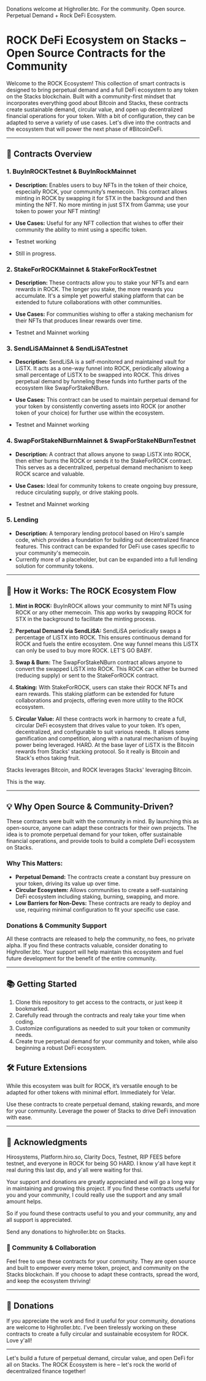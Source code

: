 Donations welcome at Highroller.btc.
                                                                                          For the community. Open source.
                                                                                                                                                                        Perpetual Demand + Rock DeFi Ecosystem.

# ROCK DeFi Ecosystem on Stacks – Open Source Contracts for the Community


Welcome to the ROCK Ecosystem! This collection of smart contracts is designed to bring perpetual demand and a full DeFi ecosystem to any token on the Stacks blockchain. Built with a community-first mindset that incorporates everything good about Bitcoin and Stacks, these contracts create sustainable demand, circular value, and open up decentralized financial operations for your token. With a bit of configuration, they can be adapted to serve a variety of use cases. Let's dive into the contracts and the ecosystem that will power the next phase of #BitcoinDeFi.

---

## 📜 Contracts Overview

### 1. **BuyInROCKTestnet & BuyInRockMainnet**
   - **Description:** Enables users to buy NFTs in the token of their choice, especially ROCK, your community’s memecoin. This contract allows minting in ROCK by swapping it for STX in the background and then minting the NFT. No more minting in just STX from Gamma; use your token to power your NFT minting!
   - **Use Cases:** Useful for any NFT collection that wishes to offer their community the ability to mint using a specific token.

   - Testnet working
   - Still in progress.

### 2. **StakeForROCKMainnet & StakeForRockTestnet**
   - **Description:** These contracts allow you to stake your NFTs and earn rewards in ROCK. The longer you stake, the more rewards you accumulate. It's a simple yet powerful staking platform that can be extended to future collaborations with other communities.
   - **Use Cases:** For communities wishing to offer a staking mechanism for their NFTs that produces linear rewards over time.
   
   - Testnet and Mainnet working

### 3. **SendLiSAMainnet & SendLiSATestnet**
   - **Description:** SendLiSA is a self-monitored and maintained vault for LiSTX. It acts as a one-way funnel into ROCK, periodically allowing a small percentage of LiSTX to be swapped into ROCK. This drives perpetual demand by funneling these funds into further parts of the ecosystem like SwapForStakeNBurn.
   - **Use Cases:** This contract can be used to maintain perpetual demand for your token by consistently converting assets into ROCK (or another token of your choice) for further use within the ecosystem.

   - Testnet and Mainnet working

### 4. **SwapForStakeNBurnMainnet & SwapForStakeNBurnTestnet**
   - **Description:** A contract that allows anyone to swap LiSTX into ROCK, then either burns the ROCK or sends it to the StakeForROCK contract. This serves as a decentralized, perpetual demand mechanism to keep ROCK scarce and valuable.
   - **Use Cases:** Ideal for community tokens to create ongoing buy pressure, reduce circulating supply, or drive staking pools.

   - Testnet and Mainnet working

### 5. **Lending**
   - **Description:** A temporary lending protocol based on Hiro's sample code, which provides a foundation for building out decentralized finance features. This contract can be expanded for DeFi use cases specific to your community's memecoin.
   - Currently more of a placeholder, but can be expanded into a full lending solution for community tokens.

---

## 🚀 How it Works: The ROCK Ecosystem Flow

1. **Mint in ROCK:** BuyInROCK allows your community to mint NFTs using ROCK or any other memecoin. This app works by swapping ROCK for STX in the background to facilitate the minting process.

2. **Perpetual Demand via SendLiSA:** SendLiSA periodically swaps a percentage of LiSTX into ROCK. This ensures continuous demand for ROCK and fuels the entire ecosystem. One way funnel means this LiSTX can only be used to buy more ROCK. LET'S GO BABY.

3. **Swap & Burn:** The SwapForStakeNBurn contract allows anyone to convert the swapped LiSTX into ROCK. This ROCK can either be burned (reducing supply) or sent to the StakeForROCK contract.

4. **Staking:** With StakeForROCK, users can stake their ROCK NFTs and earn rewards. This staking platform can be extended for future collaborations and projects, offering even more utility to the ROCK ecosystem.

5. **Circular Value:** All these contracts work in harmony to create a full, circular DeFi ecosystem that drives value to your token. It’s open, decentralized, and configurable to suit various needs. It allows some gamification and competition, along with a natural mechanism of buying power being leveraged. HARD. At the base layer of LiSTX is the Bitcoin rewards from Stacks' stacking protocol. So it really is Bitcoin and Stack's ethos taking fruit.

Stacks leverages Bitcoin, and ROCK leverages Stacks' leveraging Bitcoin.

This is the way.

---

## 💡 Why Open Source & Community-Driven?

These contracts were built with the community in mind. By launching this as open-source, anyone can adapt these contracts for their own projects. The idea is to promote perpetual demand for your token, offer sustainable financial operations, and provide tools to build a complete DeFi ecosystem on Stacks.

### Why This Matters:
- **Perpetual Demand:** The contracts create a constant buy pressure on your token, driving its value up over time.
- **Circular Ecosystem:** Allows communities to create a self-sustaining DeFi ecosystem including staking, burning, swapping, and more.
- **Low Barriers for Non-Devs:** These contracts are ready to deploy and use, requiring minimal configuration to fit your specific use case.

### Donations & Community Support
All these contracts are released to help the community, no fees, no private alpha. If you find these contracts valuable, consider donating to Highroller.btc. Your support will help maintain this ecosystem and fuel future development for the benefit of the entire community.

---

## 📚 Getting Started

1. Clone this repository to get access to the contracts, or just keep it bookmarked.
2. Carefully read through the contracts and realy take your time when coding.
3. Customize configurations as needed to suit your token or community needs.
4. Create true perpetual demand for your community and token, while also beginning a robust DeFi ecosystem.

## 🛠 Future Extensions

While this ecosystem was built for ROCK, it’s versatile enough to be adapted for other tokens with minimal effort. Immediately for Velar.

Use these contracts to create perpetual demand, staking rewards, and more for your community. Leverage the power of Stacks to drive DeFi innovation with ease.

---

## 📢 Acknowledgments

Hirosystems, Platform.hiro.so, Clarity Docs, Testnet, RIP FEES before testnet, and everyone in ROCK for being SO HARD. I know y'all have kept it real during this last dip, and y'all were waiting for thsi.

Your support and donations are greatly appreciated and will go a long way in maintaining and growing this project. If you find these contracts useful for you and your community, I could really use the support and any small amount helps.

So if you found these contracts useful to you and your community, any and all support is appreciated.

Send any donations to highroller.btc on Stacks.

### 🙌 Community & Collaboration

Feel free to use these contracts for your community. They are open source and built to empower every meme token, project, and community on the Stacks blockchain. If you choose to adapt these contracts, spread the word, and keep the ecosystem thriving!

---

## 💌 Donations

If you appreciate the work and find it useful for your community, donations are welcome to Highroller.btc. I've been tirelessly working on these contracts to create a fully circular and sustainable ecosystem for ROCK. Love y'all!

---

Let's build a future of perpetual demand, circular value, and open DeFi for all on Stacks. The ROCK Ecosystem is here – let's rock the world of decentralized finance together!
